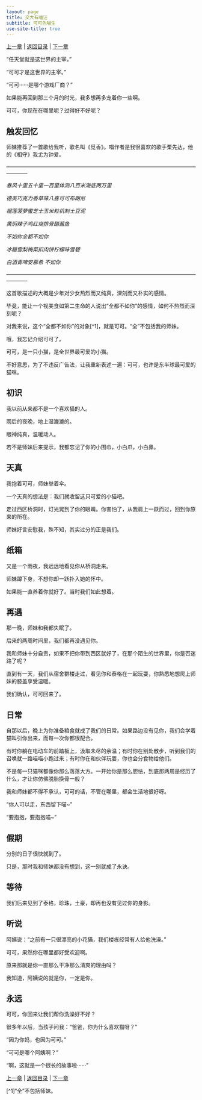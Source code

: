 ```yaml
---
layout: page
title: 交大有喵汪
subtitle: 可可色喵生
use-site-title: true
---
```


[上一章](/Novels/CatDog/start) | [返回目录](/Novels/CatDog/index) | [下一章](/Novels/CatDog/xiaoguai) 

“任天堂就是这世界的主宰。”

“可可才是这世界的主宰。”

“可可······是哪个游戏厂商？”

如果能再回到那三个月的时光，我多想再多宠着你一些啊。

可可，你现在在哪里呢？过得好不好呢？

## 触发回忆

师妹推荐了一首歌给我听，歌名叫《觅香》。唱作者是我很喜欢的歌手栗先达，他的《相守》我尤为钟爱。

————————————————————————————————————————

*春风十里五十里一百里体测八百米海底两万里*

*德芙巧克力香草味八喜可可布朗尼*

*榴莲菠萝蜜芝士玉米粒机制土豆泥*

*黄焖辣子鸡红烧排骨醋酱鱼*

*不如你全都不如你*

*冰糖雪梨梅菜扣肉饼柠檬味雪碧*

*白酒青啤安慕希 不如你*

————————————————————————————————————————

这首歌描述的大概是少年对少女热烈而又纯真，深刻而又朴实的感情。

毕竟，能让一个视美食如第二生命的人说出“全都不如你”的感情，如何不热烈而深刻呢？

对我来说，这个“全都不如你”的对象[^1]，就是可可。“全”不包括我的师妹。

哦，我忘记介绍可可了。

可可，是一只小猫，是全世界最可爱的小猫。

不好意思，为了不违反广告法，让我重新表述一遍：可可，也许是东半球最可爱的猫咪。


## 初识

我以前从来都不是一个喜欢猫的人。

雨后的夜晚，地上湿漉漉的。

眼神纯真，温暖动人。

若不是师妹后来提示，我都忘记了你的小围巾，小白爪，小白鼻。


## 天真

我抱着可可，师妹举着伞。

一个天真的想法是：我们就收留这只可爱的小猫吧。

走过西区桥洞时，灯光晃到了你的眼睛。你害怕了，从我肩上一跃而过，回到你原来的所在。

师妹好言安慰我，殊不知，其实过分的正是我们。

## 纸箱

又是一个雨夜，我远远地看见你从桥洞走来。

师妹蹲下身，不想你却一跃扑入她的怀中。

如果能一直养着你就好了。当时我们如此想着。

## 再遇

那一晚，师妹和我都失眠了。

后来的两周时间里，我们都再没遇见你。

我和师妹十分自责，如果不把你带到西区就好了，在那个陌生的世界里，你是否迷路了呢？

直到有一天，我们从宿舍群楼走过，看见你和泰格在一起玩耍，你熟悉地想爬上师妹的膝盖享受温暖。

我们确认，可可回来了。

## 日常

自那以后，晚上为你准备粮食就成了我们的日常。如果路边没有见你，我们会学着猫叫引你出来，而每一次你都很配合。

有时你躺在电动车的前踏板上，汲取未尽的余温；有时你在别处散步，听到我们的召唤就一路喵喵小跑过来；有时你在和伙伴玩耍，你也会分食物给他们。

不是每一只猫咪都像你那么落落大方。一开始你是那么胆怯，到底那两周是经历了什么，才让你仿佛脱胎换骨一般？

我和师妹都不得不承认，可可的话，不管在哪里，都会生活地很好呀。

“你人可以走，东西留下喵~”

“要抱抱，要抱抱喵~”

## 假期

分别的日子很快就到了。

只是，那时我和师妹都没有想到，这一别就成了永诀。

## 等待

我们后来见到了泰格，珍珠，土豪，却再也没有见过你的身影。

## 听说

阿姨说：“之前有一只很漂亮的小花猫，我们楼栋经常有人给他洗澡。”

可可，果然你在哪里都好受欢迎啊。

原来那就是你一直那么干净那么清爽的理由吗？

我知道，阿姨说的就是你，一定是你。

## 永远

可可，你回来让我们帮你洗澡好不好？

很多年以后，当孩子问我：“爸爸，你为什么喜欢猫呀？”

“因为你妈，也因为可可。”

“可可是哪个阿姨啊？”

“啊，这就是一个很长的故事啦······”


[上一章](/Novels/CatDog/start) | [返回目录](/Novels/CatDog/index) | [下一章](/Novels/CatDog/xiaoguai) 

[^1]“全”不包括师妹。

<!-- UY BEGIN -->
<div id="uyan_frame"></div>
<script type="text/javascript" src="http://v2.uyan.cc/code/uyan.js"></script>
<!-- UY END -->
